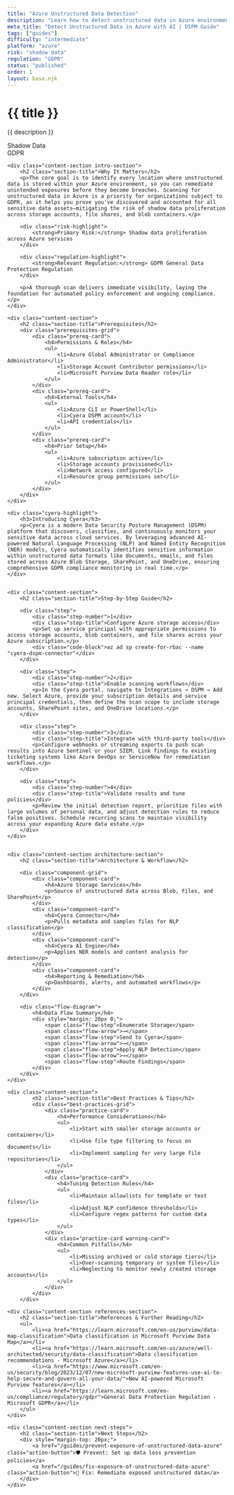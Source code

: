 ```yaml
---
title: "Azure Unstructured Data Detection"
description: "Learn how to detect unstructured data in Azure environments. Follow step-by-step guidance for GDPR compliance."
meta_title: "Detect Unstructured Data in Azure with AI | DSPM Guide"
tags: ["guides"]
difficulty: "intermediate"
platform: "azure"
risk: "shadow data"
regulation: "GDPR"
status: "published"
order: 1
layout: base.njk
---
```


<div class="container">
    <div class="header">
        <h1>{{ title }}</h1>
        <p>{{ description }}</p>
        <div class="badge">Shadow Data</div>
        <div class="badge regulation">GDPR</div>
    </div>

    <div class="content-section intro-section">
        <h2 class="section-title">Why It Matters</h2>
        <p>The core goal is to identify every location where unstructured data is stored within your Azure environment, so you can remediate unintended exposures before they become breaches. Scanning for unstructured data in Azure is a priority for organizations subject to GDPR, as it helps you prove you've discovered and accounted for all sensitive data assets—mitigating the risk of shadow data proliferation across storage accounts, file shares, and blob containers.</p>
        
        <div class="risk-highlight">
            <strong>Primary Risk:</strong> Shadow data proliferation across Azure services
        </div>
        
        <div class="regulation-highlight">
            <strong>Relevant Regulation:</strong> GDPR General Data Protection Regulation
        </div>
        
        <p>A thorough scan delivers immediate visibility, laying the foundation for automated policy enforcement and ongoing compliance.</p>
    </div>

    <div class="content-section">
        <h2 class="section-title">Prerequisites</h2>
        <div class="prerequisites-grid">
            <div class="prereq-card">
                <h4>Permissions & Roles</h4>
                <ul>
                    <li>Azure Global Administrator or Compliance Administrator</li>
                    <li>Storage Account Contributor permissions</li>
                    <li>Microsoft Purview Data Reader role</li>
                </ul>
            </div>
            <div class="prereq-card">
                <h4>External Tools</h4>
                <ul>
                    <li>Azure CLI or PowerShell</li>
                    <li>Cyera DSPM account</li>
                    <li>API credentials</li>
                </ul>
            </div>
            <div class="prereq-card">
                <h4>Prior Setup</h4>
                <ul>
                    <li>Azure subscription active</li>
                    <li>Storage accounts provisioned</li>
                    <li>Network access configured</li>
                    <li>Resource group permissions set</li>
                </ul>
            </div>
        </div>
    </div>
	
    <div class="cyera-highlight">
        <h3>Introducing Cyera</h3>
        <p>Cyera is a modern Data Security Posture Management (DSPM) platform that discovers, classifies, and continuously monitors your sensitive data across cloud services. By leveraging advanced AI-powered Natural Language Processing (NLP) and Named Entity Recognition (NER) models, Cyera automatically identifies sensitive information within unstructured data formats like documents, emails, and files stored across Azure Blob Storage, SharePoint, and OneDrive, ensuring comprehensive GDPR compliance monitoring in real time.</p>
    </div>
	

    <div class="content-section">
        <h2 class="section-title">Step-by-Step Guide</h2>
        
        <div class="step">
            <div class="step-number">1</div>
            <div class="step-title">Configure Azure storage access</div>
            <p>Set up service principal with appropriate permissions to access storage accounts, blob containers, and file shares across your Azure subscription.</p>
            <div class="code-block">az ad sp create-for-rbac --name "cyera-dspm-connector"</div>
        </div>

        <div class="step">
            <div class="step-number">2</div>
            <div class="step-title">Enable scanning workflows</div>
            <p>In the Cyera portal, navigate to Integrations → DSPM → Add new. Select Azure, provide your subscription details and service principal credentials, then define the scan scope to include storage accounts, SharePoint sites, and OneDrive locations.</p>
        </div>

        <div class="step">
            <div class="step-number">3</div>
            <div class="step-title">Integrate with third-party tools</div>
            <p>Configure webhooks or streaming exports to push scan results into Azure Sentinel or your SIEM. Link findings to existing ticketing systems like Azure DevOps or ServiceNow for remediation workflows.</p>
        </div>

        <div class="step">
            <div class="step-number">4</div>
            <div class="step-title">Validate results and tune policies</div>
            <p>Review the initial detection report, prioritize files with large volumes of personal data, and adjust detection rules to reduce false positives. Schedule recurring scans to maintain visibility across your expanding Azure data estate.</p>
        </div>
    </div>


    <div class="content-section architecture-section">
        <h2 class="section-title">Architecture & Workflow</h2>
        
        <div class="component-grid">
            <div class="component-card">
                <h4>Azure Storage Services</h4>
                <p>Source of unstructured data across Blob, Files, and SharePoint</p>
            </div>
            <div class="component-card">
                <h4>Cyera Connector</h4>
                <p>Pulls metadata and samples files for NLP classification</p>
            </div>
            <div class="component-card">
                <h4>Cyera AI Engine</h4>
                <p>Applies NER models and content analysis for detection</p>
            </div>
            <div class="component-card">
                <h4>Reporting & Remediation</h4>
                <p>Dashboards, alerts, and automated workflows</p>
            </div>
        </div>

        <div class="flow-diagram">
            <h4>Data Flow Summary</h4>
            <div style="margin: 20px 0;">
                <span class="flow-step">Enumerate Storage</span>
                <span class="flow-arrow">→</span>
                <span class="flow-step">Send to Cyera</span>
                <span class="flow-arrow">→</span>
                <span class="flow-step">Apply NLP Detection</span>
                <span class="flow-arrow">→</span>
                <span class="flow-step">Route Findings</span>
            </div>
        </div>
    </div>

	<div class="content-section">
	        <h2 class="section-title">Best Practices & Tips</h2>
	        <div class="best-practices-grid">
	            <div class="practice-card">
	                <h4>Performance Considerations</h4>
	                <ul>
	                    <li>Start with smaller storage accounts or containers</li>
	                    <li>Use file type filtering to focus on documents</li>
	                    <li>Implement sampling for very large file repositories</li>
	                </ul>
	            </div>
	            <div class="practice-card">
	                <h4>Tuning Detection Rules</h4>
	                <ul>
	                    <li>Maintain allowlists for template or test files</li>
	                    <li>Adjust NLP confidence thresholds</li>
	                    <li>Configure regex patterns for custom data types</li>
	                </ul>
	            </div>
	            <div class="practice-card warning-card">
	                <h4>Common Pitfalls</h4>
	                <ul>
	                    <li>Missing archived or cold storage tiers</li>
	                    <li>Over-scanning temporary or system files</li>
	                    <li>Neglecting to monitor newly created storage accounts</li>
	                </ul>
	            </div>
	        </div>
	    </div>

    <div class="content-section references-section">
        <h2 class="section-title">References & Further Reading</h2>
        <ul>
            <li><a href="https://learn.microsoft.com/en-us/purview/data-map-classification">Data classification in Microsoft Purview Data Map</a></li>
            <li><a href="https://learn.microsoft.com/en-us/azure/well-architected/security/data-classification">Data classification recommendations - Microsoft Azure</a></li>
            <li><a href="https://www.microsoft.com/en-us/security/blog/2023/12/07/new-microsoft-purview-features-use-ai-to-help-secure-and-govern-all-your-data/">New AI-powered Microsoft Purview features</a></li>
            <li><a href="https://learn.microsoft.com/en-us/compliance/regulatory/gdpr">General Data Protection Regulation - Microsoft GDPR</a></li>
        </ul>
    </div>

    <div class="content-section next-steps">
        <h2 class="section-title">Next Steps</h2>
        <div style="margin-top: 20px;">
            <a href="/guides/prevent-exposure-of-unstructured-data-azure" class="action-button">🛡️ Prevent: Set up data loss prevention policies</a>
            <a href="/guides/fix-exposure-of-unstructured-data-azure" class="action-button">🔧 Fix: Remediate exposed unstructured data</a>
        </div>
    </div>
</div>